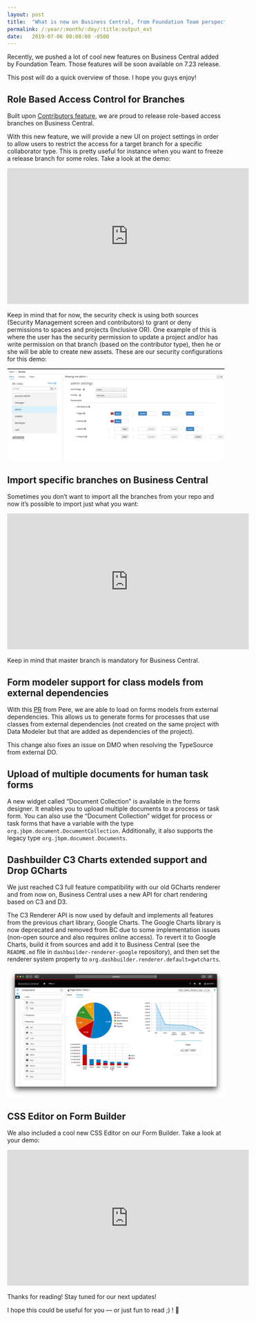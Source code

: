 ```yaml
---
layout: post
title:  "What is new on Business Central, from Foundation Team perspective — June 2019"
permalink: /:year/:month/:day/:title:output_ext
date:   2019-07-06 00:00:00 -0500
---
```

Recently, we pushed a lot of cool new features on Business Central added by Foundation Team. Those features will be soon available on 7.23 release.

This post will do a quick overview of those. I hope you guys enjoy!

## Role Based Access Control for Branches

Built upon [Contributors feature](https://medium.com/kie-foundation/contributors-on-business-central-c3f9647f378a), we are proud to release role-based access branches on Business Central.

With this new feature, we will provide a new UI on project settings in order to allow users to restrict the access for a target branch for a specific collaborator type. This is pretty useful for instance when you want to freeze a release branch for some roles. Take a look at the demo:

<iframe width="560" height="315" src="https://www.youtube.com/embed/ZNh5mELLZF4" frameborder="0" allow="accelerometer; autoplay; clipboard-write; encrypted-media; gyroscope; picture-in-picture" allowfullscreen></iframe>

Keep in mind that for now, the security check is using both sources (Security Management screen and contributors) to grant or deny permissions to spaces and projects (Inclusive OR). One example of this is where the user has the security permission to update a project and/or has write permission on that branch (based on the contributor type), then he or she will be able to create new assets. These are our security configurations for this demo:

[![Security Management](/assets/2019/security.jpg "Security Management")](/assets/2019/security.jpg)

## Import specific branches on Business Central

Sometimes you don’t want to import all the branches from your repo and now it’s possible to import just what you want:

<iframe width="560" height="315" src="https://www.youtube.com/embed/gaWpOTGuilA" frameborder="0" allow="accelerometer; autoplay; clipboard-write; encrypted-media; gyroscope; picture-in-picture" allowfullscreen></iframe>

Keep in mind that master branch is mandatory for Business Central.

## Form modeler support for class models from external dependencies

With this [PR](https://github.com/kiegroup/kie-wb-common/pull/2525) from Pere, we are able to load on forms models from external dependencies. This allows us to generate forms for processes that use classes from external dependencies (not created on the same project with Data Modeler but that are added as dependencies of the project).

This change also fixes an issue on DMO when resolving the TypeSource from external DO.

## Upload of multiple documents for human task forms

A new widget called “Document Collection” is available in the forms designer. It enables you to upload multiple documents to a process or task form. You can also use the “Document Collection” widget for process or task forms that have a variable with the type `org.jbpm.document.DocumentCollection`. Additionally, it also supports the legacy type `org.jbpm.document.Documents`.

## Dashbuilder C3 Charts extended support and Drop GCharts

We just reached C3 full feature compatibility with our old GCharts renderer and from now on, Business Central uses a new API for chart rendering based on C3 and D3.

The C3 Renderer API is now used by default and implements all features from the previous chart library, Google Charts. The Google Charts library is now deprecated and removed from BC due to some implementation issues (non-open source and also requires online access). To revert it to Google Charts, build it from sources and add it to Business Central (see the `README.md` file in `dashbuilder-renderer-google` repository), and then set the renderer system property to `org.dashbuilder.renderer.default=gwtcharts`.

[![Dashbuilder](/assets/2019/db1.jpg "Dashbuilder")](/assets/2019/db1.jpg)

## CSS Editor on Form Builder

We also included a cool new CSS Editor on our Form Builder. Take a look at your demo:

<iframe width="560" height="315" src="https://www.youtube.com/embed/dsZn84UdsWE" frameborder="0" allow="accelerometer; autoplay; clipboard-write; encrypted-media; gyroscope; picture-in-picture" allowfullscreen></iframe>

Thanks for reading! Stay tuned for our next updates!

I hope this could be useful for you — or just fun to read ;) ! 💖

